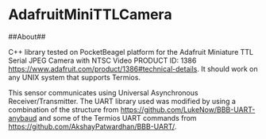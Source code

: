 # AdafruitMiniTTLCamera

##About##

C++ library tested on PocketBeagel platform for the Adafruit Miniature TTL Serial JPEG Camera with NTSC Video PRODUCT ID: 1386
https://www.adafruit.com/product/1386#technical-details. It should work on any UNIX system that supports Termios.

This sensor communicates using Universal Asynchronous Receiver/Transmitter. The UART library used was modified by using a combination of the structure from https://github.com/LukeNow/BBB-UART-anybaud and some of the Termios UART commands from https://github.com/AkshayPatwardhan/BBB-UART/. 






